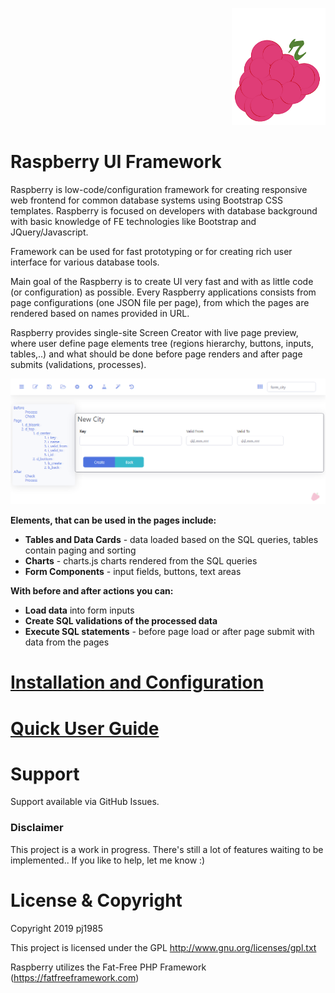 <p align="right">
  <img  width="150" src="https://github.com/pj1985/rberry/blob/master/rberry_mid.png">
</p>
 

 
# Raspberry UI Framework
Raspberry is low-code/configuration framework for creating responsive web frontend for common database systems using Bootstrap CSS templates. Raspberry is focused on developers with database background with basic knowledge of FE technologies like Bootstrap and JQuery/Javascript. 

Framework can be used for fast prototyping or for creating rich user interface for various database tools.

Main goal of the Raspberry is to create UI very fast and with as little code (or configuration) as possible. Every Raspberry applications consists from page configurations (one JSON file per page), from which the pages are rendered based on names provided in URL. 

Raspberry provides single-site Screen Creator with live page preview, where user define page elements tree (regions hierarchy, buttons, inputs, tables,..) and what should be done before page renders and after page submits (validations, processes).

<img src="https://github.com/pj1985/rberry/blob/master/screen.png">

**Elements, that can be used in the pages include:**
- **Tables and Data Cards** - data loaded based on the SQL queries, tables contain paging and sorting
- **Charts** - charts.js charts rendered from the SQL queries
- **Form Components** - input fields, buttons, text areas

**With before and after actions you can:**
- **Load data** into form inputs
- **Create SQL validations of the processed data**
- **Execute SQL statements** - before page load or after page submit with data from the pages

# [Installation and Configuration](https://github.com/pj1985/rberry/wiki/Get-Started) #
# [Quick User Guide](https://github.com/pj1985/rberry/wiki/Quick-User-Guide) #

# Support
Support available via GitHub Issues. 

### Disclaimer
This project is a work in progress. There's still a lot of features waiting to be implemented.. If you like to help, let me know :)

# License & Copyright
Copyright 2019 pj1985

This project is licensed under the GPL http://www.gnu.org/licenses/gpl.txt

Raspberry utilizes the Fat-Free PHP Framework (https://fatfreeframework.com)
